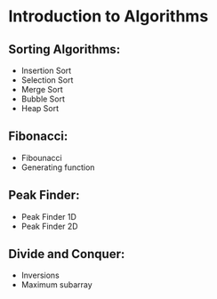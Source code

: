 # Introduction to Algorithms
## Sorting Algorithms:
* Insertion Sort
* Selection Sort 
* Merge Sort
* Bubble Sort 
* Heap Sort

## Fibonacci:
* Fibounacci
* Generating function

## Peak Finder:
* Peak Finder 1D
* Peak Finder 2D

## Divide and Conquer:
* Inversions
* Maximum subarray 
